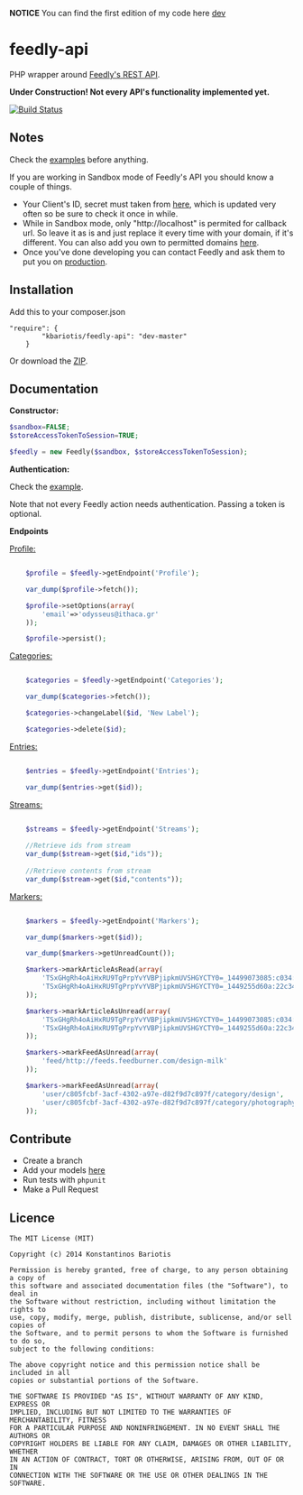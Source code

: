 **NOTICE** You can find the first edition of my code here [dev](https://github.com/stakisko/feedly-api/tree/legacy)


feedly-api
=========
PHP wrapper around [Feedly's REST API](http://developer.feedly.com/).

**Under Construction! Not every API's functionality implemented yet.**

[![Build Status](https://travis-ci.org/kbariotis/feedly-api.svg?branch=master)](https://travis-ci.org/stakisko/feedly-api)

Notes
-----
Check the [examples](https://github.com/stakisko/feedly-api/blob/master/example) before anything.

If you are working in Sandbox mode of Feedly's API you should know a couple of things.

* Your Client's ID, secret must taken from [here](https://groups.google.com/forum/#!topic/feedly-cloud/a_cGSAzv8bY), which is updated very often so be sure to check it once in while.
* While in Sandbox mode, only "http://localhost" is permited for callback url. So leave it as is and just replace it every time with your domain, if it's different. You can also add you own to permitted domains [here](https://groups.google.com/forum/#!topic/feedly-cloud/vSo0DuShvDg/discussion).
* Once you've done developing you can contact Feedly and ask them to put you on [production](http://developer.feedly.com/v3/sandbox/).


Installation
-----------
Add this to your composer.json
```
"require": {
        "kbariotis/feedly-api": "dev-master"
    }
```

Or download the [ZIP](https://github.com/stakisko/feedly-api/archive/master.zip).

Documentation
-------------

**Constructor:**

```php
$sandbox=FALSE;
$storeAccessTokenToSession=TRUE;

$feedly = new Feedly($sandbox, $storeAccessTokenToSession);
```

**Authentication:**

Check the [example](https://github.com/stakisko/feedly-api/blob/master/example/authentication.php).

Note that not every Feedly action needs authentication. Passing a token is optional.

**Endpoints**

[Profile:](http://developers.feedly.com/v3/profile/)

```php

    $profile = $feedly->getEndpoint('Profile');

    var_dump($profile->fetch());

    $profile->setOptions(array(
        'email'=>'odysseus@ithaca.gr'
    ));

    $profile->persist();
```

[Categories:](http://developers.feedly.com/v3/categories/)

```php

    $categories = $feedly->getEndpoint('Categories');

    var_dump($categories->fetch());

    $categories->changeLabel($id, 'New Label');

    $categories->delete($id);
```

[Entries:](http://developers.feedly.com/v3/entries/)

```php

    $entries = $feedly->getEndpoint('Entries');

    var_dump($entries->get($id));

```

[Streams:](http://developers.feedly.com/v3/streams/)

```php

    $streams = $feedly->getEndpoint('Streams');
    
    //Retrieve ids from stream 
    var_dump($stream->get($id,"ids"));
    
    //Retrieve contents from stream 
    var_dump($stream->get($id,"contents"));

```

[Markers:](http://developers.feedly.com/v3/markers/)

```php

    $markers = $feedly->getEndpoint('Markers');

    var_dump($markers->get($id));

    var_dump($markers->getUnreadCount());

    $markers->markArticleAsRead(array(
        'TSxGHgRh4oAiHxRU9TgPrpYvYVBPjipkmUVSHGYCTY0=_14499073085:c034:d32dab1f',
        'TSxGHgRh4oAiHxRU9TgPrpYvYVBPjipkmUVSHGYCTY0=_1449255d60a:22c3491:9c6d71ab'
    ));

    $markers->markArticleAsUnread(array(
        'TSxGHgRh4oAiHxRU9TgPrpYvYVBPjipkmUVSHGYCTY0=_14499073085:c034:d32dab1f',
        'TSxGHgRh4oAiHxRU9TgPrpYvYVBPjipkmUVSHGYCTY0=_1449255d60a:22c3491:9c6d71ab'
    ));

    $markers->markFeedAsUnread(array(
        'feed/http://feeds.feedburner.com/design-milk'
    ));

    $markers->markFeedAsUnread(array(
        'user/c805fcbf-3acf-4302-a97e-d82f9d7c897f/category/design',
        'user/c805fcbf-3acf-4302-a97e-d82f9d7c897f/category/photography'
    ));

```

Contribute
-------------
* Create a branch
* Add your models [here](src/feedly/Models)
* Run tests with `phpunit`
* Make a Pull Request


Licence
--------------------
```
The MIT License (MIT)

Copyright (c) 2014 Konstantinos Bariotis

Permission is hereby granted, free of charge, to any person obtaining a copy of
this software and associated documentation files (the "Software"), to deal in
the Software without restriction, including without limitation the rights to
use, copy, modify, merge, publish, distribute, sublicense, and/or sell copies of
the Software, and to permit persons to whom the Software is furnished to do so,
subject to the following conditions:

The above copyright notice and this permission notice shall be included in all
copies or substantial portions of the Software.

THE SOFTWARE IS PROVIDED "AS IS", WITHOUT WARRANTY OF ANY KIND, EXPRESS OR
IMPLIED, INCLUDING BUT NOT LIMITED TO THE WARRANTIES OF MERCHANTABILITY, FITNESS
FOR A PARTICULAR PURPOSE AND NONINFRINGEMENT. IN NO EVENT SHALL THE AUTHORS OR
COPYRIGHT HOLDERS BE LIABLE FOR ANY CLAIM, DAMAGES OR OTHER LIABILITY, WHETHER
IN AN ACTION OF CONTRACT, TORT OR OTHERWISE, ARISING FROM, OUT OF OR IN
CONNECTION WITH THE SOFTWARE OR THE USE OR OTHER DEALINGS IN THE SOFTWARE.
```
